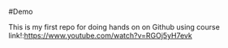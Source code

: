 #Demo

This is my first repo for doing hands on on Github using course link!:https://www.youtube.com/watch?v=RGOj5yH7evk
